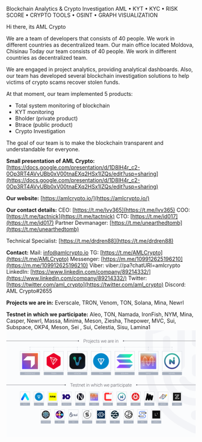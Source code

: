 Blockchain Analytics & Crypto Investigation AML • KYT • KYC • RISK SCORE • CRYPTO TOOLS • OSINT • GRAPH VISUALIZATION

Hi there, its AML Crypto

We are a team of developers that consists of 40 people. We work in different countries as decentralized team. Our main office located Moldova, Сhisinau Today our team consists of 40 people. We work in different countries as decentralized team.

We are engaged in project analytics, providing analytical dashboards. Also, our team has developed several blockchain investigation solutions to help victims of crypto scams recover stolen funds.

At that moment, our team implemented 5 products:

-   Total system monitoring of blockchain
-   KYT monitoring
-   Bholder (private product)
-   Btrace (public product)
-   Crypto Investigation

The goal of our team is to make the blockchain transparent and understandable for everyone.

**Small presentation of AML Crypto:** [](https://docs.google.com/presentation/d/1D8lH4r_c2-0Op3RT4AVvUBb0xV00tnaEXq2HSx1IZQs/edit?usp=sharing)[https://docs.google.com/presentation/d/1D8lH4r_c2-0Op3RT4AVvUBb0xV00tnaEXq2HSx1IZQs/edit?usp=sharing](https://docs.google.com/presentation/d/1D8lH4r_c2-0Op3RT4AVvUBb0xV00tnaEXq2HSx1IZQs/edit?usp=sharing)

**Our website:** [](https://amlcrypto.io/)[https://amlcrypto.io/](https://amlcrypto.io/)

**Our contact details:**
CEO: [](https://t.me/lvv365)[https://t.me/lvv365](https://t.me/lvv365) 
COO: [](https://t.me/tactnick)[https://t.me/tactnick](https://t.me/tactnick) 
CTO: [](https://t.me/id017)[https://t.me/id017](https://t.me/id017) 
Partner Devmanager: [](https://t.me/unearthedtomb)[https://t.me/unearthedtomb](https://t.me/unearthedtomb) 

Technical Specialist: [](https://t.me/drdren88)[https://t.me/drdren88](https://t.me/drdren88)

**Contact:**
Mail: [info@amlcrypto.io](mailto:info@amlcrypto.io) 
TG: [](https://t.me/AMLCrypto)[https://t.me/AMLCrypto](https://t.me/AMLCrypto) 
Messenger: [](https://m.me/109912625196210)[https://m.me/109912625196210](https://m.me/109912625196210) 
Viber: viber://pa?chatURI=amlcrypto 
LinkedIn: [](https://www.linkedin.com/company/89214332/)[https://www.linkedin.com/company/89214332/](https://www.linkedin.com/company/89214332/) 
Twitter: [](https://twitter.com/aml_crypto)[https://twitter.com/aml_crypto](https://twitter.com/aml_crypto) 
Discord: AML Crypto#2655 

**Projects we are in:** Everscale, TRON, Venom, TON, Solana, Mina, Newrl

**Testnet in which we participate:** Aleo, TON, Namada, IronFish, NYM, Mina, Casper, Newrl, Massa, Minima, Meson, Ziesha, Thepower, MVC, Sui, Subspace, OKP4, Meson, Sei , Sui, Celestia, Sisu, Lamina1
![](https://raw.githubusercontent.com/amlcrypto/info/main/img/amlcrypto_projects.png)
